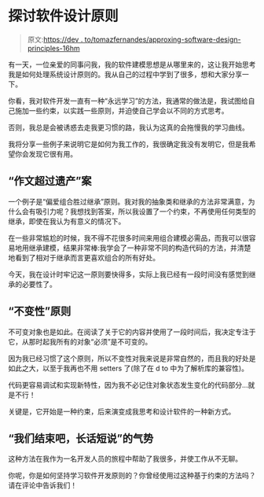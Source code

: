 # 探讨软件设计原则

> 原文:[https://dev . to/tomazfernandes/approxing-software-design-principles-16hm](https://dev.to/tomazfernandes/approaching-software-design-principles-16hm)

有一天，一位亲爱的同事问我，我的软件建模思想是从哪里来的，这让我开始思考我是如何处理系统设计原则的。我从自己的过程中学到了很多，想和大家分享一下。

你看，我对软件开发一直有一种“永远学习”的方法，我通常的做法是，我试图给自己施加一些约束，以实践一些原则，并迫使自己学会以不同的方式思考。

否则，我总是会被诱惑去走我更习惯的路，我认为这真的会拖慢我的学习曲线。

我将分享一些例子来说明它是如何为我工作的，我很确定我没有发明它，但是我希望你会发现它很有用。

## “作文超过遗产”案

一个例子是“偏爱组合胜过继承”原则。我对我的抽象类和继承的方法非常满意，为什么会有吸引力呢？我想找到答案，所以我设置了一个约束，不再使用任何类型的继承，即使在我认为有意义的情况下。

在一些非常尴尬的时候，我不得不花很多时间来用组合建模必需品，而我可以很容易地用继承建模，结果非常棒:我学会了一种非常不同的构造代码的方法，并清楚地看到了相对于继承而言更喜欢组合的所有好处。

今天，我在设计时牢记这一原则要快得多，实际上我已经有一段时间没有感觉到继承的必要性了。

## “不变性”原则

不可变对象也是如此。在阅读了关于它的内容并使用了一段时间后，我决定专注于它，从那时起我所有的对象“必须”是不可变的。

因为我已经习惯了这个原则，所以不变性对我来说是非常自然的，而且我的好处是如此之大，以至于我再也不用 setters 了(除了在 d to 中为了解析库的兼容性)。

代码更容易调试和实现新特性，因为我不必记住对象状态发生变化的代码部分...就是不行！

关键是，它开始是一种约束，后来演变成我思考和设计软件的一种新方式。

## “我们结束吧，长话短说”的气势

这种方法在我作为一名开发人员的旅程中帮助了我很多，并使工作从不无聊。

你呢，你是如何坚持学习软件开发原则的？你曾经使用过这种基于约束的方法吗？请在评论中告诉我们！